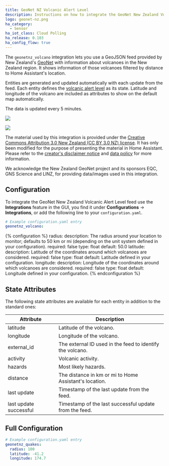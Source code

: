 ```yaml
---
title: GeoNet NZ Volcanic Alert Level
description: Instructions on how to integrate the GeoNet New Zealand Volcanic Alert Level feed into Home Assistant.
logo: geonet-nz.png
ha_category:
  - Sensor
ha_iot_class: Cloud Polling
ha_release: 0.103
ha_config_flow: true
---
```


The `geonetnz_volcano` integration lets you use a GeoJSON feed provided by 
New Zealand's [GeoNet](https://www.geonet.org.nz/) with information 
about volcanoes in the New Zealand region. 
It shows information of those volcanoes filtered by distance to Home Assistant's 
location.

Entities are generated and updated automatically with each update 
from the feed. Each entity defines the [volcanic alert level](https://www.geonet.org.nz/about/volcano/val) 
as its state.  Latitude and longitude of the volcano are included as attributes 
to show on the default map automatically.

The data is updated every 5 minutes.

<p class='img'>
  <img src='{{site_root}}/images/integrations/geonetnz_volcano/map.png' />
</p>

<p class='img'>
  <img src='{{site_root}}/images/integrations/geonetnz_volcano/sensor.png' />
</p>

<div class='note'>

The material used by this integration is provided under the [Creative Commons Attribution 3.0 New Zealand (CC BY 3.0 NZ) license](http://creativecommons.org/licenses/by/3.0/nz/).
It has only been modified for the purpose of presenting the material in Home Assistant.
Please refer to the [creator's disclaimer notice](https://www.geonet.org.nz/disclaimer) and [data policy](https://www.geonet.org.nz/policy) for more information.

We acknowledge the New Zealand GeoNet project and its sponsors EQC, GNS Science and LINZ, for providing data/images used in this integration.

</div>

## Configuration

To integrate the GeoNet New Zealand Volcanic Alert Level feed use the **Integrations** feature 
in the GUI, you find it under **Configurations** -> **Integrations**, or add the 
following line to your `configuration.yaml`.

```yaml
# Example configuration.yaml entry
geonetnz_volcano:
```

{% configuration %}
radius:
  description: The radius around your location to monitor; defaults to 50 km or mi (depending on the unit system defined in your configuration).
  required: false
  type: float
  default: 50.0
latitude:
  description: Latitude of the coordinates around which volcanoes are considered.
  required: false
  type: float
  default: Latitude defined in your configuration.
longitude:
  description: Longitude of the coordinates around which volcanoes are considered.
  required: false
  type: float
  default: Longitude defined in your configuration.
{% endconfiguration %}

## State Attributes

The following state attributes are available for each entity in addition to 
the standard ones:

| Attribute              | Description |
|------------------------|-------------|
| latitude               | Latitude of the volcano.  |
| longitude              | Longitude of the volcano. |
| external_id            | The external ID used in the feed to identify the volcano. |
| activity               | Volcanic activity. |
| hazards                | Most likely hazards. |
| distance               | The distance in km or mi to Home Assistant's location. |
| last update            | Timestamp of the last update from the feed.  |
| last update successful | Timestamp of the last successful update from the feed.  |

## Full Configuration

```yaml
# Example configuration.yaml entry
geonetnz_quakes:
  radius: 100
  latitude: -41.2
  longitude: 174.7
```
